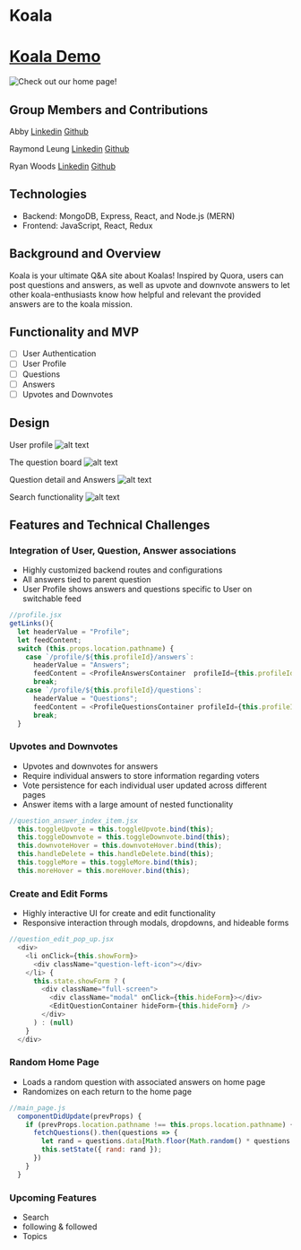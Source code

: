 # Koala
# [Koala Demo](https://koaalaa.herokuapp.com)
<!-- ![Koala Logo](https://github.com/AbbyTunes/Koala/blob/master/frontend/src/images/Koala-logo-final.png) -->


![Check out our home page!](https://imgur.com/kSK37Ls)

## Group Members and Contributions

Abby [Linkedin](https://www.linkedin.com/in/abby-jun-xu/) [Github](https://www.linkedin.com/in/abby-jun-xu/)

Raymond Leung [Linkedin](https://www.linkedin.com/in/raymond-leung-b0874b198/) [Github](https://github.com/ray-leun1)

Ryan Woods [Linkedin](https://www.linkedin.com/in/ryan-woods-530679b4/)  [Github](https://github.com/rwoods1227)


## Technologies
 * Backend: MongoDB, Express, React, and Node.js (MERN)
 * Frontend: JavaScript, React, Redux

## Background and Overview
Koala is your ultimate Q&A site about Koalas! 
Inspired by Quora, users can post questions and answers, as well as upvote and downvote answers to let other koala-enthusiasts know how helpful and relevant the provided answers are to the koala mission.

<!-- Koala is an app for asking questions and posting answers about Koalas, based on Quora. Users can upvote and downvote answers to let other koala-enthusiasts know how helpful and relevant the provided answers are to the koala mission.

Koalas are undeniably one of the most adorable creatures this world has to offer, and their amount of fans grows day by day. In order to satiate the ravenous hunger for knowledge on koalas, we present Koala.com!  -->

## Functionality and MVP
- [ ] User Authentication
- [ ] User Profile
- [ ] Questions
- [ ] Answers
- [ ] Upvotes and Downvotes

## Design

User profile
![alt text](https://imgur.com/xrUVXJA)

The question board
![alt text](https://imgur.com/kSK37Ls)

Question detail and Answers
![alt text](https://imgur.com/kSK37Ls)

Search functionality
![alt text](https://imgur.com/OoFia2G)


## Features and Technical Challenges

### Integration of User, Question, Answer associations
* Highly customized backend routes and configurations
* All answers tied to parent question
* User Profile shows answers and questions specific to User on switchable feed

```javascript 
//profile.jsx
getLinks(){
  let headerValue = "Profile";
  let feedContent;
  switch (this.props.location.pathname) {
    case `/profile/${this.profileId}/answers`:
      headerValue = "Answers";
      feedContent = <ProfileAnswersContainer  profileId={this.profileId} />
      break;
    case `/profile/${this.profileId}/questions`:
      headerValue = "Questions";
      feedContent = <ProfileQuestionsContainer profileId={this.profileId} />;
      break;
  }
```

### Upvotes and Downvotes
* Upvotes and downvotes for answers
* Require individual answers to store information regarding voters
* Vote persistence for each individual user updated across different pages
* Answer items with a large amount of nested functionality

```javascript
//question_answer_index_item.jsx
  this.toggleUpvote = this.toggleUpvote.bind(this);
  this.toggleDownvote = this.toggleDownvote.bind(this);
  this.downvoteHover = this.downvoteHover.bind(this);
  this.handleDelete = this.handleDelete.bind(this);
  this.toggleMore = this.toggleMore.bind(this);
  this.moreHover = this.moreHover.bind(this);
```

### Create and Edit Forms
* Highly interactive UI for create and edit functionality
* Responsive interaction through modals, dropdowns, and hideable forms

```javascript
//question_edit_pop_up.jsx
  <div>
    <li onClick={this.showForm}>
      <div className="question-left-icon"></div>
    </li> {
      this.state.showForm ? (
        <div className="full-screen">
          <div className="modal" onClick={this.hideForm}></div>
          <EditQuestionContainer hideForm={this.hideForm} />
        </div>
      ) : (null)
    }
  </div>
```

### Random Home Page
* Loads a random question with associated answers on home page
* Randomizes on each return to the home page

```javascript
//main_page.js
  componentDidUpdate(prevProps) {
    if (prevProps.location.pathname !== this.props.location.pathname) {
      fetchQuestions().then(questions => {
        let rand = questions.data[Math.floor(Math.random() * questions.data.length)];
        this.setState({ rand: rand });
      })
    }
  }
```


### Upcoming Features
* Search
* following & followed
* Topics
